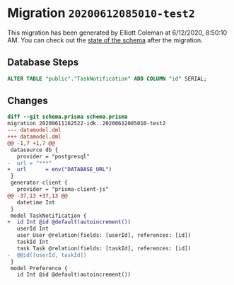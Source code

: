 # Migration `20200612085010-test2`

This migration has been generated by Elliott Coleman at 6/12/2020, 8:50:10 AM.
You can check out the [state of the schema](./schema.prisma) after the migration.

## Database Steps

```sql
ALTER TABLE "public"."TaskNotification" ADD COLUMN "id" SERIAL;
```

## Changes

```diff
diff --git schema.prisma schema.prisma
migration 20200611162522-idk..20200612085010-test2
--- datamodel.dml
+++ datamodel.dml
@@ -1,7 +1,7 @@
 datasource db {
   provider = "postgresql"
-  url = "***"
+  url      = env("DATABASE_URL")
 }
 generator client {
   provider = "prisma-client-js"
@@ -37,13 +37,13 @@
   datetime Int
 }
 model TaskNotification {
+  id Int @id @default(autoincrement())
   userId Int
   user User @relation(fields: [userId], references: [id])
   taskId Int
   task Task @relation(fields: [taskId], references: [id])
-  @@id([userId, taskId])
 }
 model Preference {
   id Int @id @default(autoincrement())
```


